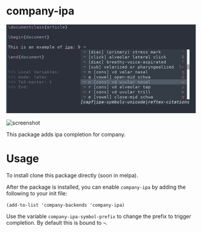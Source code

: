 company-ipa
===========

![screenshot](screenshot.png)

![screenshot](screecast.png)

This package adds ipa completion for company.

Usage
=====

To install clone this package directly (soon in melpa).

After the package is installed, you can enable `company-ipa` by adding the following to your init file:

```emacs
(add-to-list 'company-backends 'company-ipa)
```

Use the variable `company-ipa-symbol-prefix` to change the prefix to trigger completion.
By default this is bound to `¬`.
